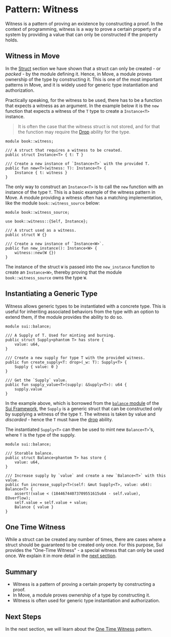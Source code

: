 # Pattern: Witness

Witness is a pattern of proving an existence by constructing a proof. In the context of programming,
witness is a way to prove a certain property of a system by providing a value that can only be
constructed if the property holds.

## Witness in Move

In the [Struct](./../move-basics/struct) section we have shown that a struct can only be created -
or _packed_ - by the module defining it. Hence, in Move, a module proves ownership of the type by
constructing it. This is one of the most important patterns in Move, and it is widely used for
generic type instantiation and authorization.

Practically speaking, for the witness to be used, there has to be a function that expects a witness
as an argument. In the example below it is the `new` function that expects a witness of the `T` type
to create a `Instance<T>` instance.

> It is often the case that the witness struct is not stored, and for that the function may require
> the [Drop](./../move-basics/drop-ability) ability for the type.

```move
module book::witness;

/// A struct that requires a witness to be created.
public struct Instance<T> { t: T }

/// Create a new instance of `Instance<T>` with the provided T.
public fun new<T>(witness: T): Instance<T> {
    Instance { t: witness }
}
```

The only way to construct an `Instance<T>` is to call the `new` function with an instance of the
type `T`. This is a basic example of the witness pattern in Move. A module providing a witness often
has a matching implementation, like the module `book::witness_source` below:

```move
module book::witness_source;

use book::witness::{Self, Instance};

/// A struct used as a witness.
public struct W {}

/// Create a new instance of `Instance<W>`.
public fun new_instance(): Instance<W> {
    witness::new(W {})
}
```

The instance of the struct `W` is passed into the `new_instance` function to create an
`Instance<W>`, thereby proving that the module `book::witness_source` owns the type `W`.

## Instantiating a Generic Type

Witness allows generic types to be instantiated with a concrete type. This is useful for inheriting
associated behaviors from the type with an option to extend them, if the module provides the ability
to do so.

```move
module sui::balance;

/// A Supply of T. Used for minting and burning.
public struct Supply<phantom T> has store {
    value: u64,
}

/// Create a new supply for type T with the provided witness.
public fun create_supply<T: drop>(_w: T): Supply<T> {
    Supply { value: 0 }
}

/// Get the `Supply` value.
public fun supply_value<T>(supply: &Supply<T>): u64 {
    supply.value
}
```

In the example above, which is borrowed from the [`balance` module][balance-framework] of the
[Sui Framework](./sui-framework), the `Supply` is a generic struct that can be constructed only by
supplying a witness of the type `T`. The witness is taken by value and _discarded_ - hence the `T`
must have the [drop](./../move-basics/drop-ability) ability.

[balance-framework]: https://docs.sui.io/references/framework/sui/balance

The instantiated `Supply<T>` can then be used to mint new `Balance<T>`'s, where `T` is the type of
the supply.

```move
module sui::balance;

/// Storable balance.
public struct Balance<phantom T> has store {
    value: u64,
}

/// Increase supply by `value` and create a new `Balance<T>` with this value.
public fun increase_supply<T>(self: &mut Supply<T>, value: u64): Balance<T> {
    assert!(value < (18446744073709551615u64 - self.value), EOverflow);
    self.value = self.value + value;
    Balance { value }
}
```

## One Time Witness

While a struct can be created any number of times, there are cases where a struct should be
guaranteed to be created only once. For this purpose, Sui provides the "One-Time Witness" - a
special witness that can only be used once. We explain it in more detail in the
[next section](./one-time-witness).

## Summary

- Witness is a pattern of proving a certain property by constructing a proof.
- In Move, a module proves ownership of a type by constructing it.
- Witness is often used for generic type instantiation and authorization.

## Next Steps

In the next section, we will learn about the [One Time Witness](./one-time-witness) pattern.
